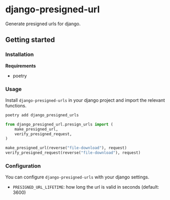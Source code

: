 # django-presigned-url

Generate presigned urls for django.

## Getting started

### Installation

**Requirements**
- poetry

### Usage
Install `django-presigned-urls` in your django project and import the relevant functions.

```sh
poetry add django_presigned_urls
```

```python
from django_presigned_url.presign_urls import (
    make_presigned_url,
    verify_presigned_request,
)

make_presigned_url(reverse("file-download"), request)
verify_presigned_request(reverse("file-download"), request)
```


### Configuration
You can configure `django-presigned-urls` with your django settings.

- `PRESIGNED_URL_LIFETIME`: how long the url is valid in seconds (default: 3600)

